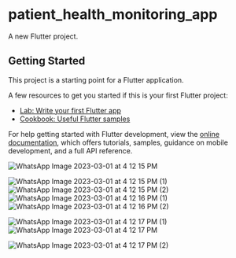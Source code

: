# patient_health_monitoring_app

A new Flutter project.

## Getting Started

This project is a starting point for a Flutter application.

A few resources to get you started if this is your first Flutter project:

- [Lab: Write your first Flutter app](https://docs.flutter.dev/get-started/codelab)
- [Cookbook: Useful Flutter samples](https://docs.flutter.dev/cookbook)

For help getting started with Flutter development, view the
[online documentation](https://docs.flutter.dev/), which offers tutorials,
samples, guidance on mobile development, and a full API reference.

![WhatsApp Image 2023-03-01 at 4 12 15 PM](https://user-images.githubusercontent.com/115067551/222349263-f3cafa26-30ea-4ffa-a1b9-569a1e35a9de.jpeg )

![WhatsApp Image 2023-03-01 at 4 12 15 PM (1)](https://user-images.githubusercontent.com/115067551/222350178-cd29faf8-8bed-4852-9c2e-c4578f215b45.jpeg )
![WhatsApp Image 2023-03-01 at 4 12 15 PM (2)](https://user-images.githubusercontent.com/115067551/222350194-6871c93c-b9fb-48bf-83e2-d057c4540aea.jpeg )
![WhatsApp Image 2023-03-01 at 4 12 16 PM (1)](https://user-images.githubusercontent.com/115067551/222350411-d1be600d-28f5-4596-92b9-021825835bd5.jpeg )
![WhatsApp Image 2023-03-01 at 4 12 16 PM (2)](https://user-images.githubusercontent.com/115067551/222350430-65461251-23cc-434d-a0ad-bbde0cd58316.jpeg )


![WhatsApp Image 2023-03-01 at 4 12 17 PM (1)](https://user-images.githubusercontent.com/115067551/222350481-fa454ef7-55e4-48f7-b527-12185259e6e8.jpeg )
![WhatsApp Image 2023-03-01 at 4 12 17 PM](https://user-images.githubusercontent.com/115067551/222350470-da65c5be-2dc6-45d5-a890-b4f8295d7052.jpeg)

![WhatsApp Image 2023-03-01 at 4 12 17 PM (2)](https://user-images.githubusercontent.com/115067551/222350496-fdd45356-0d72-4f2a-85e5-776e3e011e3e.jpeg )
